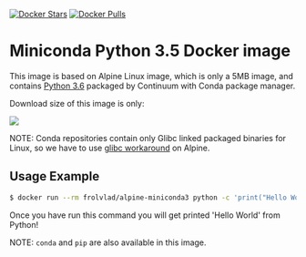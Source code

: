[![Docker Stars](https://img.shields.io/docker/stars/mmh42/alpine-miniconda3.svg?style=flat-square)](https://hub.docker.com/r/mmh42/alpine-miniconda3/)
[![Docker Pulls](https://img.shields.io/docker/pulls/mmh42/alpine-miniconda3.svg?style=flat-square)](https://hub.docker.com/r/mmh42/alpine-miniconda3/)


Miniconda Python 3.5 Docker image
=================================

This image is based on Alpine Linux image, which is only a 5MB image, and contains
[Python 3.6](https://www.python.org/) packaged by Continuum with Conda package manager.

Download size of this image is only:

[![](https://images.microbadger.com/badges/image/mmh42/alpine-miniconda3.svg)](http://microbadger.com/mmh42/frolvlad/alpine-miniconda3 "Get your own image badge on microbadger.com")

NOTE: Conda repositories contain only Glibc linked packaged binaries for Linux,
so we have to use
[glibc workaround](https://github.com/gliderlabs/docker-alpine/issues/11) on
Alpine.


Usage Example
-------------

```bash
$ docker run --rm frolvlad/alpine-miniconda3 python -c 'print("Hello World")'
```

Once you have run this command you will get printed 'Hello World' from Python!

NOTE: `conda` and `pip` are also available in this image.
